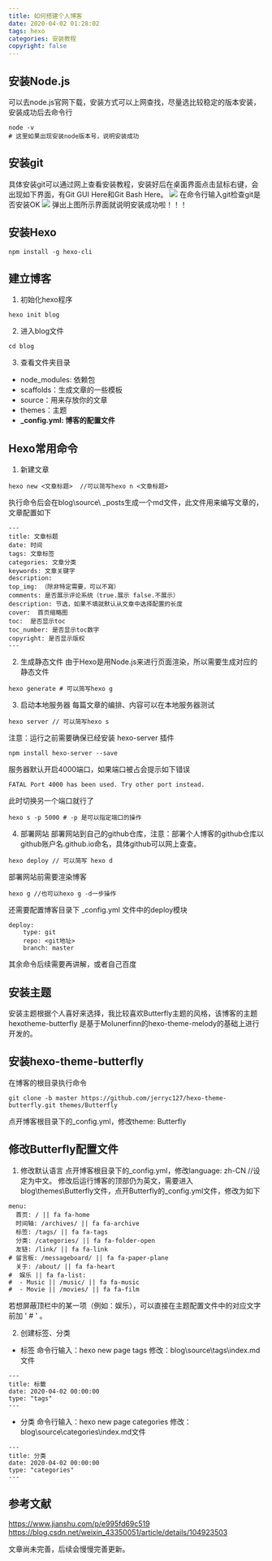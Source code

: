 ```yaml
---
title: 如何搭建个人博客
date: 2020-04-02 01:28:02
tags: hexo
categories: 安装教程
copyright: false
---
```

## 安装Node.js
可以去node.js官网下载，安装方式可以上网查找，尽量选比较稳定的版本安装，安装成功后去命令行
```
node -v
# 这里如果出现安装node版本号，说明安装成功
```

## 安装git
具体安装git可以通过网上查看安装教程，安装好后在桌面界面点击鼠标右键，会出现如下界面，有Git GUI Here和Git Bash Here。
![](/img/hexo/hexo1.PNG)
在命令行输入git检查git是否安装OK
![](/img/hexo/hexo2.PNG)
弹出上图所示界面就说明安装成功啦！！！

## 安装Hexo
```
npm install -g hexo-cli
```
## 建立博客
1. 初始化hexo程序
```
hexo init blog
```
2. 进入blog文件
```
cd blog
```
3. 查看文件夹目录
- node_modules: 依赖包
- scaffolds：生成文章的一些模板
- source：用来存放你的文章
- themes：主题
- **_config.yml: 博客的配置文件**

## Hexo常用命令
1. 新建文章
```
hexo new <文章标题>  //可以简写hexo n <文章标题>
```
执行命令后会在blog\source\ _posts生成一个md文件，此文件用来编写文章的，文章配置如下
```
---
title: 文章标题
date: 时间
tags: 文章标签
categories: 文章分类
keywords: 文章关键字
description:
top_img: （除非特定需要，可以不寫）
comments: 是否展示评论系统（true.展示 false.不展示）
description: 节选，如果不填就默认从文章中选择配置的长度
cover:  首页缩略图
toc:  是否显示toc
toc_number: 是否显示toc数字
copyright: 是否显示版权
---
```
2. 生成静态文件
由于Hexo是用Node.js来进行页面渲染，所以需要生成对应的静态文件
```
hexo generate # 可以简写hexo g
```
3. 启动本地服务器
每篇文章的编排、内容可以在本地服务器测试
```
hexo server // 可以简写hexo s
```
注意：运行之前需要确保已经安装 hexo-server 插件
```
npm install hexo-server --save
```
服务器默认开启4000端口，如果端口被占会提示如下错误
```
FATAL Port 4000 has been used. Try other port instead.
```
此时切换另一个端口就行了
```
hexo s -p 5000 # -p 是可以指定端口的操作
```
4. 部署网站
部署网站到自己的github仓库，注意：部署个人博客的github仓库以github账户名.github.io命名，具体github可以网上查查。
```
hexo deploy // 可以简写 hexo d
```
部署网站前需要渲染博客
```
hexo g //也可以hexo g -d一步操作
```
还需要配置博客目录下 _config.yml 文件中的deploy模块
```
deploy:
    type: git
    repo: <git地址>
    branch: master
```
其余命令后续需要再讲解，或者自己百度

## 安装主题
安装主题根据个人喜好来选择，我比较喜欢Butterfly主题的风格，该博客的主题hexotheme-butterfly 是基于Molunerfinn的hexo-theme-melody的基础上进行开发的。

## 安装hexo-theme-butterfly
在博客的根目录执行命令
```
git clone -b master https://github.com/jerryc127/hexo-theme-butterfly.git themes/Butterfly
```
点开博客根目录下的_config.yml，修改theme: Butterfly

## 修改Butterfly配置文件
1. 修改默认语言
点开博客根目录下的_config.yml，修改language: zh-CN //设定为中文。
修改后运行博客的顶部仍为英文，需要进入blog\themes\Butterfly文件，点开Butterfly的_config.yml文件，修改为如下
```
menu:
  首页: / || fa fa-home
  时间轴: /archives/ || fa fa-archive
  标签: /tags/ || fa fa-tags
  分类: /categories/ || fa fa-folder-open
  友链: /link/ || fa fa-link
# 留言板: /messageboard/ || fa fa-paper-plane
  关于: /about/ || fa fa-heart
#  娱乐 || fa fa-list: 
#  - Music || /music/ || fa fa-music
#  - Movie || /movies/ || fa fa-film
```
若想屏蔽顶栏中的某一项（例如：娱乐），可以直接在主题配置文件中的对应文字前加 ' # ' 。

2. 创建标签、分类
- 标签
命令行输入：hexo new page tags
修改：blog\source\tags\index.md文件
```
---
title: 标籤
date: 2020-04-02 00:00:00
type: "tags"
---
```
- 分类
命令行输入：hexo new page categories
修改：blog\source\categories\index.md文件
```
---
title: 分类
date: 2020-04-02 00:00:00
type: "categories"
---
```
## 参考文献
https://www.jianshu.com/p/e995fd69c519
https://blog.csdn.net/weixin_43350051/article/details/104923503



文章尚未完善，后续会慢慢完善更新。
